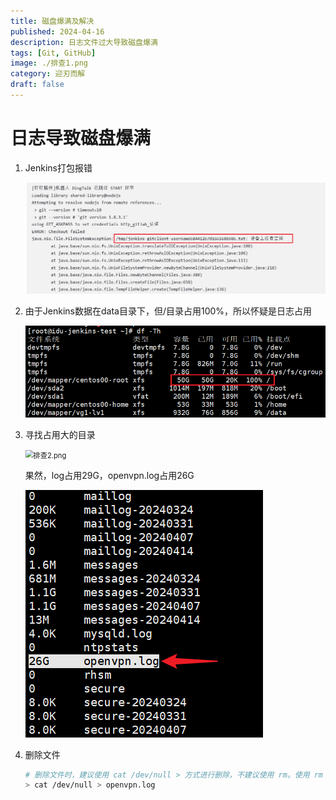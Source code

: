 ```yaml
---
title: 磁盘爆满及解决
published: 2024-04-16
description: 日志文件过大导致磁盘爆满
tags: [Git, GitHub]
image: ./排查1.png
category: 迎刃而解
draft: false
---
```


# 日志导致磁盘爆满

1. Jenkins打包报错

   ![报错](报错.png)	

2. 由于Jenkins数据在data目录下，但/目录占用100%，所以怀疑是日志占用

   ![排查1](排查1.png)	

3. 寻找占用大的目录

   <img src="https://zwx-blog-oss.oss-cn-hangzhou.aliyuncs.com/blog/image-20240415185353337.png" alt="排查2.png" style="zoom:80%;" >
   
   果然，log占用29G，openvpn.log占用26G

   ![排查3](排查3.png)	

5. 删除文件

   ```sh
   # 删除文件时，建议使用 cat /dev/null > 方式进行删除，不建议使用 rm。使用 rm 方式删除的文件，可能不能被对应服务进程释放掉，该文件所占用的空间也就不会被释放。
   > cat /dev/null > openvpn.log
   ```

